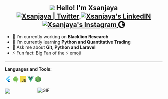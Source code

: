 <h2 align="center"> <img src="https://media.giphy.com/media/hvRJCLFzcasrR4ia7z/giphy.gif" width="25px"> Hello! I'm Xsanjaya
<br/>
<a href="https://twitter.com/ikhsnjy">
  <img align="center" alt="Xsanjaya | Twitter" width="22px" src="https://cdn.jsdelivr.net/npm/simple-icons@v3/icons/twitter.svg" />
</a>
<a href="https://www.linkedin.com/in/xsanjaya/">
  <img align="center" alt="Xsanjaya's LinkedIN" width="22px" src="https://cdn.jsdelivr.net/npm/simple-icons@v3/icons/linkedin.svg" />
</a>
<a href="https://www.instagram.com/ikhsnjy">
  <img align="center" alt="Xsanjaya's Instagram" width="22px" src="https://cdn.jsdelivr.net/npm/simple-icons@v3/icons/instagram.svg" />
</a>
<a href="https://xsanjaya.me">
  <img align="center" alt="Xsanjaya's Instagram" width="22px" src="https://raw.githubusercontent.com/iconic/open-iconic/master/svg/globe.svg" />
</a>
</h2>

- 🔭 I’m currently working on **Blacklion Research**
- 🌱 I’m currently learning **Python and Quantitative Trading**
- 💬 Ask me about **Git, Python and Laravel**
- ⚡ Fun fact: Big Fan of the :zap: emoji

-------



**Languages and Tools:**  

<code><img height="20" src="https://raw.githubusercontent.com/github/explore/80688e429a7d4ef2fca1e82350fe8e3517d3494d/topics/flutter/flutter.png"></code>
<code><img height="20" src="https://raw.githubusercontent.com/github/explore/80688e429a7d4ef2fca1e82350fe8e3517d3494d/topics/android/android.png"></code>
<code><img height="20" src="https://raw.githubusercontent.com/github/explore/80688e429a7d4ef2fca1e82350fe8e3517d3494d/topics/javascript/javascript.png"></code>
<code><img height="20" src="https://raw.githubusercontent.com/github/explore/80688e429a7d4ef2fca1e82350fe8e3517d3494d/topics/vue/vue.png"></code>
<code><img height="20" src="https://raw.githubusercontent.com/github/explore/80688e429a7d4ef2fca1e82350fe8e3517d3494d/topics/nodejs/nodejs.png"></code>  

<a href="https://github.com/Xsanjaya">
  <img align="center" src="https://github-readme-stats.vercel.app/api/top-langs/?username=Xsanjaya&theme=light&hide_langs_below=1" />
</a>

<a href="https://github.com/Xsanjaya">
 <img align="right"  alt='GIF' src="https://github.com/abhisheknaiidu/abhisheknaiidu/blob/master/code.gif?raw=true" width="400" height="280"/>
</a>
